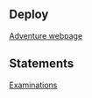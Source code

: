 ## Deploy
<a href="https://rafael2026.github.io/frontend/Adventure">Adventure webpage</a>

## Statements
<a href="https://drive.google.com/drive/folders/1PXWfTHqYNFOu3tOaBOmkYMIIyjclNEZL?usp=sharing">Examinations</a>